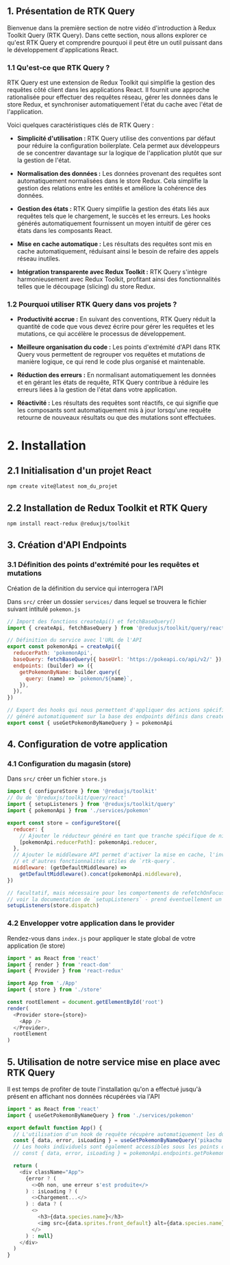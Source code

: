 ## 1. Présentation de RTK Query

Bienvenue dans la première section de notre vidéo d'introduction à Redux Toolkit Query (RTK Query). Dans cette section, nous allons explorer ce qu'est RTK Query et comprendre pourquoi il peut être un outil puissant dans le développement d'applications React.

### 1.1 Qu'est-ce que RTK Query ?

RTK Query est une extension de Redux Toolkit qui simplifie la gestion des requêtes côté client dans les applications React. Il fournit une approche rationalisée pour effectuer des requêtes réseau, gérer les données dans le store Redux, et synchroniser automatiquement l'état du cache avec l'état de l'application.

Voici quelques caractéristiques clés de RTK Query :

- **Simplicité d'utilisation :** RTK Query utilise des conventions par défaut pour réduire la configuration boilerplate. Cela permet aux développeurs de se concentrer davantage sur la logique de l'application plutôt que sur la gestion de l'état.

- **Normalisation des données :** Les données provenant des requêtes sont automatiquement normalisées dans le store Redux. Cela simplifie la gestion des relations entre les entités et améliore la cohérence des données.

- **Gestion des états :** RTK Query simplifie la gestion des états liés aux requêtes tels que le chargement, le succès et les erreurs. Les hooks générés automatiquement fournissent un moyen intuitif de gérer ces états dans les composants React.

- **Mise en cache automatique :** Les résultats des requêtes sont mis en cache automatiquement, réduisant ainsi le besoin de refaire des appels réseau inutiles.

- **Intégration transparente avec Redux Toolkit :** RTK Query s'intègre harmonieusement avec Redux Toolkit, profitant ainsi des fonctionnalités telles que le découpage (slicing) du store Redux.

### 1.2 Pourquoi utiliser RTK Query dans vos projets ?

- **Productivité accrue :** En suivant des conventions, RTK Query réduit la quantité de code que vous devez écrire pour gérer les requêtes et les mutations, ce qui accélère le processus de développement.

- **Meilleure organisation du code :** Les points d'extrémité d'API dans RTK Query vous permettent de regrouper vos requêtes et mutations de manière logique, ce qui rend le code plus organisé et maintenable.

- **Réduction des erreurs :** En normalisant automatiquement les données et en gérant les états de requête, RTK Query contribue à réduire les erreurs liées à la gestion de l'état dans votre application.

- **Réactivité :** Les résultats des requêtes sont réactifs, ce qui signifie que les composants sont automatiquement mis à jour lorsqu'une requête retourne de nouveaux résultats ou que des mutations sont effectuées.

# 2. Installation

## 2.1 Initialisation d'un projet React

```bash
npm create vite@latest nom_du_projet
```

## 2.2 Installation de Redux Toolkit et RTK Query

```bash
npm install react-redux @reduxjs/toolkit
```

## 3. Création d'API Endpoints

### 3.1 Définition des points d'extrémité pour les requêtes et mutations

Création de la définition du service qui interrogera l'API

Dans `src/` créer un dossier `services/` dans lequel se trouvera le fichier suivant intitulé `pokemon.js`

```js
// Import des fonctions createApi() et fetchBaseQuery()
import { createApi, fetchBaseQuery } from '@reduxjs/toolkit/query/react'

// Définition du service avec l'URL de l'API
export const pokemonApi = createApi({
  reducerPath: 'pokemonApi',
  baseQuery: fetchBaseQuery({ baseUrl: 'https://pokeapi.co/api/v2/' }),
  endpoints: (builder) => ({
    getPokemonByName: builder.query({
      query: (name) => `pokemon/${name}`,
    }),
  }),
})

// Export des hooks qui nous permettent d'appliquer des actions spécifique au service.
// généré automatiquement sur la base des endpoints définis dans createApi()
export const { useGetPokemonByNameQuery } = pokemonApi
```

## 4. Configuration de votre application

### 4.1 Configuration du magasin (store)

Dans `src/` créer un fichier `store.js`

```js
import { configureStore } from '@reduxjs/toolkit'
// Ou de '@reduxjs/toolkit/query/react'
import { setupListeners } from '@reduxjs/toolkit/query'
import { pokemonApi } from './services/pokemon'

export const store = configureStore({
  reducer: {
    // Ajouter le réducteur généré en tant que tranche spécifique de niveau supérieur
    [pokemonApi.reducerPath]: pokemonApi.reducer,
  },
  // Ajouter le middleware API permet d'activer la mise en cache, l'invalidation, le sondage,
  // et d'autres fonctionnalités utiles de `rtk-query`.
  middleware: (getDefaultMiddleware) =>
    getDefaultMiddleware().concat(pokemonApi.middleware),
})

// facultatif, mais nécessaire pour les comportements de refetchOnFocus/refetchOnReconnect
// voir la documentation de `setupListeners` - prend éventuellement un rappel en option en tant que 2e argument pour la personnalisation
setupListeners(store.dispatch)
```

### 4.2 Envelopper votre application dans le provider

Rendez-vous dans `index.js` pour appliquer le state global de votre application (le store)

```js
import * as React from 'react'
import { render } from 'react-dom'
import { Provider } from 'react-redux'

import App from './App'
import { store } from './store'

const rootElement = document.getElementById('root')
render(
  <Provider store={store}>
    <App />
  </Provider>,
  rootElement
)
```

## 5. Utilisation de notre service mise en place avec RTK Query

Il est temps de profiter de toute l'installation qu'on a effectué jusqu'à présent en affichant nos données récupérées via l'API

```js
import * as React from 'react'
import { useGetPokemonByNameQuery } from './services/pokemon'

export default function App() {
  // L'utilisation d'un hook de requête récupère automatiquement les données et renvoie les valeurs de la requête
  const { data, error, isLoading } = useGetPokemonByNameQuery('pikachu')
  // Les hooks individuels sont également accessibles sous les points d'extrémité générés :
  // const { data, error, isLoading } = pokemonApi.endpoints.getPokemonByName.useQuery('bulbasaur')

  return (
    <div className="App">
      {error ? (
        <>Oh non, une erreur s'est produite</>
      ) : isLoading ? (
        <>Chargement...</>
      ) : data ? (
        <>
          <h3>{data.species.name}</h3>
          <img src={data.sprites.front_default} alt={data.species.name} />
        </>
      ) : null}
    </div>
  )
}
```